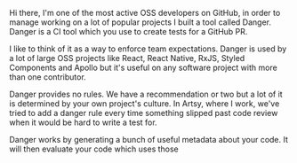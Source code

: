 Hi there, I'm one of the most active OSS developers on GitHub, in order to manage 
working on a lot of popular projects I built a tool called Danger. Danger is a CI tool 
which you use to create tests for a GitHub PR.

I like to think of it as a way to enforce team expectations.  Danger is used by a lot 
of large OSS projects like React, React Native, RxJS, Styled Components and Apollo but
it's useful on any software project with more than one contributor.

Danger provides no rules. We have a recommendation or two but a 
lot of it is determined by your own project's culture. In Artsy, where I work, we've tried 
to add a danger rule every time something slipped past code review when it would be
hard to write a test for. 

Danger works by generating a bunch of useful metadata about your code. It will then evaluate 
your code which uses those 
